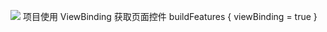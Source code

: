 [![](https://jitpack.io/v/devmeng/baselib.svg)](https://jitpack.io/#devmeng/baselib)
项目使用 ViewBinding 获取页面控件
buildFeatures {
    viewBinding = true
}
